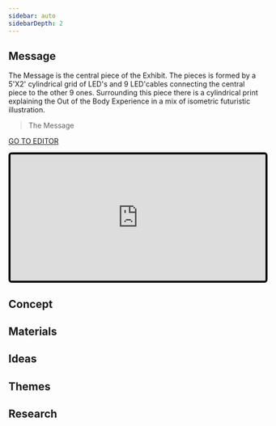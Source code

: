 ```yaml
---
sidebar: auto
sidebarDepth: 2
---
```


## Message
The Message is the central piece of the Exhibit. The pieces is formed by a 5'X2' cylindrical grid of LED's and 9 LED'cables connecting the central piece to the other 9 ones. Surrounding this piece there is a cylindrical print explaining the Out of the Body Experience in a mix of isometric futuristic illustration.

> The Message

[GO TO EDITOR](https://editor.p5js.org/bernatferragut/sketches/4tjs9bau_)

<iframe frameborder="0" 
border="0" 
cellspacing="0" 
id="iframe1" 
onLoad="autoResize('iframe1')"
style="
width: 100%; 
height: 250px; 
border: 4px solid #000000;
border-radius: 6px;
overflow: hidden;
position: relative;"
scrolling="no"
src="https://editor.p5js.org/bernatferragut/embed/4tjs9bau_"></iframe>

## Concept

## Materials

## Ideas

## Themes

## Research


<script language="JavaScript">
function autoResize(id){
    let newheight;
    let newwidth;

    if(document.getElementById){
        newheight=document.getElementById(id).contentWindow.document .body.scrollHeight;
        newwidth=document.getElementById(id).contentWindow.document .body.scrollWidth;
    }

    document.getElementById(id).height= (newheight) + "px";
    document.getElementById(id).width= (newwidth) + "px";
}
</script>